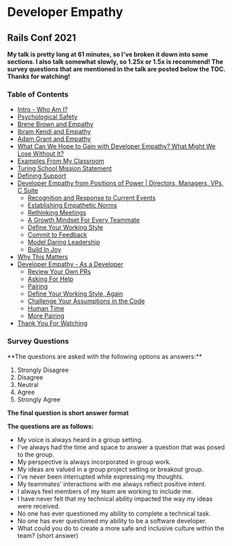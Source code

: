 <h1> Developer Empathy</h1>
<h2> Rails Conf 2021</h2>

**My talk is pretty long at 61 minutes, so I've broken it down into some sections. I also talk somewhat slowly, so 1.25x or 1.5x is recommend! The survey questions that are mentioned in the talk are posted below the TOC. Thanks for watching!**

<h3>Table of Contents</h3>

* [Intro - Who Am I?](https://railsconf.org/watch/people/what-is-developer-empathy)
* [Psychological Safety](https://railsconf.org/watch/people/what-is-developer-empathy?t=314)
* [Brene Brown and Empathy](https://railsconf.org/watch/people/what-is-developer-empathy?t=369)
* [Ibram Kendi and Empathy](https://railsconf.org/watch/people/what-is-developer-empathy?t=444)
* [Adam Grant and Empathy](https://railsconf.org/watch/people/what-is-developer-empathy?t=533)
* [What Can We Hope to Gain with Developer Empathy? What Might We Lose Without It?](https://railsconf.org/watch/people/what-is-developer-empathy?t=609)
* [Examples From My Classroom](https://railsconf.org/watch/people/what-is-developer-empathy?t=720)
* [Turing School Mission Statement](https://railsconf.org/watch/people/what-is-developer-empathy?t=1174)
* [Defining Support](https://railsconf.org/watch/people/what-is-developer-empathy?t=1195)
* [Developer Empathy from Positions of Power | Directors, Managers, VPs, C Suite](https://railsconf.org/watch/people/what-is-developer-empathy?t=1223)
  - [Recognition and Response to Current Events](https://railsconf.org/watch/people/what-is-developer-empathy?t=1322)
  - [Establishing Empathetic Norms](https://railsconf.org/watch/people/what-is-developer-empathy?t=1389)
  - [Rethinking Meetings](https://railsconf.org/watch/people/what-is-developer-empathy?t=1786)
  - [A Growth Mindset For Every Teammate](https://railsconf.org/watch/people/what-is-developer-empathy?t=2006)
  - [Define Your Working Style](https://railsconf.org/watch/people/what-is-developer-empathy?t=2144)
  - [Commit to Feedback](https://railsconf.org/watch/people/what-is-developer-empathy?t=2301)
  - [Model Daring Leadership](https://railsconf.org/watch/people/what-is-developer-empathy?t=2463)
  - [Build In Joy](https://railsconf.org/watch/people/what-is-developer-empathy?t=2701)
* [Why This Matters](https://railsconf.org/watch/people/what-is-developer-empathy?t=2767)
* [Developer Empathy - As a Developer](https://railsconf.org/watch/people/what-is-developer-empathy?t=2828)
  - [Review Your Own PRs](https://railsconf.org/watch/people/what-is-developer-empathy?t=2877)
  - [Asking For Help](https://railsconf.org/watch/people/what-is-developer-empathy?t=3009)
  - [Pairing](https://railsconf.org/watch/people/what-is-developer-empathy?t=3284)
  - [Define Your Working Style, Again](https://railsconf.org/watch/people/what-is-developer-empathy?t=3403)
  - [Challenge Your Assumptions in the Code](https://railsconf.org/watch/people/what-is-developer-empathy?t=3434)
  - [Human Time](https://railsconf.org/watch/people/what-is-developer-empathy?t=3474)
  - [More Pairing](https://railsconf.org/watch/people/what-is-developer-empathy?t=3507)
* [Thank You For Watching](https://railsconf.org/watch/people/what-is-developer-empathy?t=3624)

<h3>Survey Questions</h3>
**The questions are asked with the following options as answers:**

1. Strongly Disagree
2. Disagree
3. Neutral
4. Agree
5. Strongly Agree

**The final question is short answer format**

**The questions are as follows:**
* My voice is always heard in a group setting.
* I've always had the time and space to answer a question that was posed to the group.
* My perspective is always incorporated in group work.
* My ideas are valued in a group project setting or  breakout group.
* I've never been interrupted while expressing my thoughts.
* My teammates' interactions with me always reflect positive intent.
* I always feel members of my team are working to include me.
* I have never felt that my technical ability impacted the way my ideas were received.
* No one has ever questioned my ability to complete a technical task.
* No one has ever questioned my ability to be a software developer.
* What could you do to create a more safe and inclusive culture within the team? (short answer)
